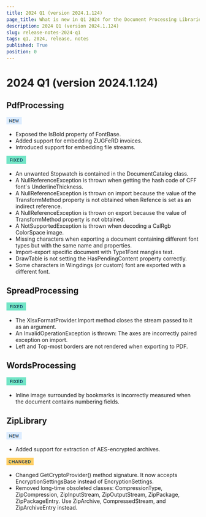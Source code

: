 ```yaml
---
title: 2024 Q1 (version 2024.1.124)
page_title: What is new in Q1 2024 for the Document Processing Libraries
description: 2024 Q1 (version 2024.1.124)
slug: release-notes-2024-q1
tags: q1, 2024, release, notes
published: True
position: 0
---
```

# 2024 Q1 (version 2024.1.124)

## PdfProcessing

![new](../images/new.png)

* Exposed the IsBold property of FontBase.
* Added support for embedding ZUGFeRD invoices.
* Introduced support for embedding file streams.

![fixed](../images/fixed.png)

* An unwanted Stopwatch is contained in the DocumentCatalog class. 
* A NullReferenceException is thrown when getting the hash code of CFF font`s UnderlineThickness.  
* A NullReferenceException is thrown on import because the value of the TransformMethod property is not obtained when Refence is set as an indirect reference. 
* A NullReferenceException is thrown on export because the value of TransformMethod property is not obtained.  
* A NotSupportedException is thrown when decoding a CalRgb ColorSpace image. 
* Missing characters when exporting a document containing different font types but with the same name and properties. 
* Import-export specific document with Type1Font mangles text.  
* DrawTable is not setting the HasPendingContent property correctly.  
* Some characters in Wingdings (or custom) font are exported with a different font.  

## SpreadProcessing

![fixed](../images/fixed.png)

* The XlsxFormatProvider.Import method closes the stream passed to it as an argument.
* An InvalidOperationException is thrown: The axes are incorrectly paired exception on import.
* Left and Top-most borders are not rendered when exporting to PDF.

## WordsProcessing

![fixed](../images/fixed.png)

* Inline image surrounded by bookmarks is incorrectly measured when the document contains numbering fields.

## ZipLibrary

![new](../images/new.png)

* Added support for extraction of AES-encrypted archives.

![changed](../images/changed.png)

* Changed GetCryptoProvider() method signature. It now accepts EncryptionSettingsBase instead of EncryptionSettings. 
* Removed long-time obsoleted classes: CompressionType, ZipCompression, ZipInputStream, ZipOutputStream, ZipPackage, ZipPackageEntry. Use ZipArchive, CompressedStream, and ZipArchiveEntry instead. 
